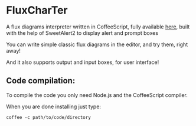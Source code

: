# FluxCharTer
A flux diagrams interpreter written in CoffeeScript, fully available [here](http://piripant.github.io/fluxcharter), built with the help of SweetAlert2 to display alert and prompt boxes

You can write simple classic flux diagrams in the editor, and try them, right away!

And it also supports output and input boxes, for user interface!

## Code compilation:

To compile the code you only need Node.js and the CoffeeScript compiler.

When you are done installing just type:

```
coffee -c path/to/code/directory
```
